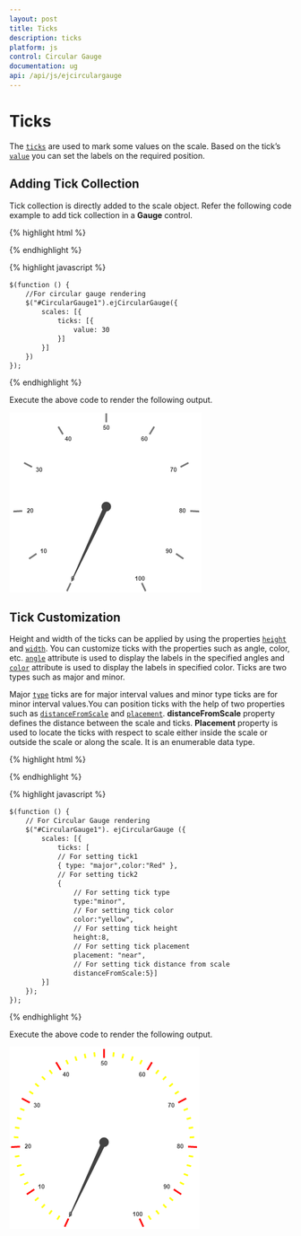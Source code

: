 ```yaml
---
layout: post
title: Ticks
description: ticks
platform: js
control: Circular Gauge
documentation: ug
api: /api/js/ejcirculargauge
---
```


# Ticks

The [`ticks`](../api/js/ejcirculargauge#members:scales-ticks) are used to mark some values on the scale. Based on the tick’s [`value`](../api/js/ejcirculargauge#members:scales-ticks-value) you can set the labels on the required position.

## Adding Tick Collection 

Tick collection is directly added to the scale object. Refer the following code example to add tick collection in a **Gauge** control.

{% highlight html %}

<div id="CircularGauge1"></div>

{% endhighlight %}

{% highlight javascript %}


    $(function () {
        //For circular gauge rendering
        $("#CircularGauge1").ejCircularGauge({
            scales: [{
                ticks: [{
                    value: 30
                }]
            }]
        })
    });


{% endhighlight %}



Execute the above code to render the following output.

![](/js/CircularGauge/Ticks_images/Ticks_img1.png)

## Tick Customization

Height and width of the ticks can be applied by using the properties [`height`](../api/js/ejcirculargauge#members:scales-ticks-height) and [`width`](../api/js/ejcirculargauge#members:scales-ticks-width). You can customize ticks with the properties such as angle, color, etc. [`angle`](../api/js/ejcirculargauge#members:scales-ticks-angle) attribute is used to display the labels in the specified angles and [`color`](../api/js/ejcirculargauge#members:scales-ticks-color) attribute is used to display the labels in specified color. Ticks are two types such as major and minor.

Major [`type`](../api/js/ejcirculargauge#members:scales-ticks-type) ticks are for major interval values and minor type ticks are for minor interval values.You can position ticks with the help of two properties such as [`distanceFromScale`](../api/js/ejcirculargauge#members:scales-ticks-distancefromscale) and [`placement`](../api/js/ejcirculargauge#members:scales-ticks-placement). **distanceFromScale** property defines the distance between the scale and ticks.  **Placement** property is used to locate the ticks with respect to scale either inside the scale or outside the scale or along the scale. It is an enumerable data type.

{% highlight html %}

<div id="CircularGauge1"></div>

{% endhighlight %}

{% highlight javascript %}

 
    $(function () {
        // For Circular Gauge rendering
        $("#CircularGauge1"). ejCircularGauge ({
            scales: [{
                ticks: [
                // For setting tick1
                { type: "major",color:"Red" },
                // For setting tick2
                {
                    // For setting tick type
                    type:"minor",
                    // For setting tick color
                    color:"yellow",
                    // For setting tick height
                    height:8,
                    // For setting tick placement
                    placement: "near",
                    // For setting tick distance from scale
                    distanceFromScale:5}]
            }]
        });
    });


{% endhighlight %}



Execute the above code to render the following output.

![](/js/CircularGauge/Ticks_images/Ticks_img2.png)

